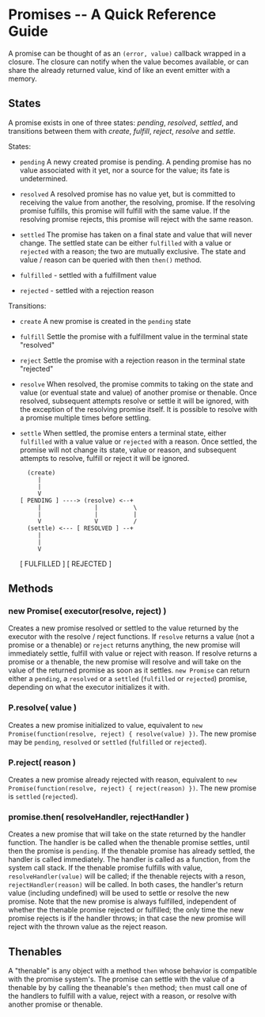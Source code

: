 # Promises -- A Quick Reference Guide

A promise can be thought of as an `(error, value)` callback wrapped in a closure.
The closure can notify when the value becomes available, or can share the already
returned value, kind of like an event emitter with a memory.


## States

A promise exists in one of three states:  _pending_, _resolved_, _settled_, and
transitions between them with _create_, _fulfill_, _reject_, _resolve_ and _settle_.

States:

- `pending` A newy created promise is pending. A pending promise has no value
   associated with it yet, nor a source for the value; its fate is undetermined.

- `resolved` A resolved promise has no value yet, but is committed to receiving the
   value from another, the resolving, promise.  If the resolving promise fulfills,
   this promise will fulfill with the same value.  If the resolving promise rejects,
   this promise will reject with the same reason.

- `settled` The promise has taken on a final state and value that will never change.
   The settled state can be either `fulfilled` with a value or `rejected` with a
   reason; the two are mutually exclusive.  The state and value / reason can be
   queried with then `then()` method.

- `fulfilled` - settled with a fulfillment value

- `rejected` - settled with a rejection reason

Transitions:

- `create` A new promise is created in the `pending` state

- `fulfill` Settle the promise with a fulfillment value in the terminal state "resolved"

- `reject` Settle the promise with a rejection reason in the terminal state "rejected"

- `resolve` When resolved, the promise commits to taking on the state and value
   (or eventual state and value) of another promise or thenable.  Once resolved,
   subsequent attempts resolve or settle it will be ignored, with the exception of
   the resolving promise itself.  It is possible to resolve with a promise multiple
   times before settling.

- `settle` When settled, the promise enters a terminal state, either `fulfilled` with
   a value value or `rejected` with a reason.  Once settled, the promise will not
   change its state, value or reason, and subsequent attempts to resolve, fulfill or
   reject it will be ignored.

        (create)
           |
           |
           V
      [ PENDING ] ----> (resolve) <--+
           |               |          \
           |               |          |
           V               V          /
        (settle) <--- [ RESOLVED ] --+
           |
           |
           V
     [ FULFILLED ]
     [ REJECTED ]


## Methods

### new Promise( executor(resolve, reject) )

Creates a new promise resolved or settled to the value returned by the executor
with the resolve / reject functions.  If `resolve` returns a value (not a promise
or a thenable) or `reject` returns anything, the new promise will immediately
settle, fulfill with value or reject with reason.  If resolve returns a promise or
a thenable, the new promise will resolve and will take on the value of the returned
promise as soon as it settles.  `new Promise` can return either a `pending`, a
`resolved` or a `settled` (`fulfilled` or `rejected`) promise, depending on what
the executor initializes it with.

### P.resolve( value )

Creates a new promise initialized to value, equivalent to `new
Promise(function(resolve, reject) { resolve(value) })`.  The new promise may be
`pending`, `resolved` or `settled` (`fulfilled` or `rejected`).

### P.reject( reason )

Creates a new promise already rejected with reason, equivalent to `new
Promise(function(resolve, reject) { reject(reason) })`.  The new promise is
`settled` (`rejected`).

### promise.then( resolveHandler, rejectHandler )

Creates a new promise that will take on the state returned by the handler function.
The handler is be called when the thenable promise settles, until then the promise
is `pending`.  If the thenable promise has already settled, the handler is called
immediately.  The handler is called as a function, from the system call stack.  If
the thenable promise fulfills with value, `resolveHandler(value)` will be called;
if the thenable rejects with a reson, `rejectHandler(reason)` will be called.  In
both cases, the handler's return value (including undefined) will be used to settle
or resolve the new promise.  Note that the new promise is always fulfilled,
independent of whether the thenable promise rejected or fulfilled; the only time
the new promise rejects is if the handler throws; in that case the new promise will
reject with the thrown value as the reject reason.


## Thenables

A "thenable" is any object with a method `then` whose behavior is compatible with the
promise system's.  The promise can settle with the value of a thenable by by calling
the theanable's `then` method; `then` must call one of the handlers to fulfill with a
value, reject with a reason, or resolve with another promise or thenable.
